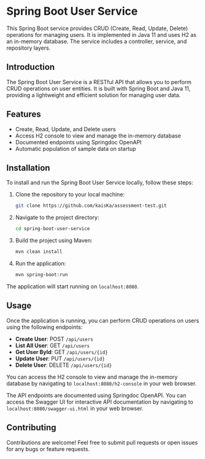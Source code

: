 # Spring Boot User Service

This Spring Boot service provides CRUD (Create, Read, Update, Delete) operations for managing users. It is implemented in Java 11 and uses H2 as an in-memory database. The service includes a controller, service, and repository layers.

## Introduction

The Spring Boot User Service is a RESTful API that allows you to perform CRUD operations on user entities. It is built with Spring Boot and Java 11, providing a lightweight and efficient solution for managing user data.

## Features

- Create, Read, Update, and Delete users
- Access H2 console to view and manage the in-memory database
- Documented endpoints using Springdoc OpenAPI
- Automatic population of sample data on startup

## Installation

To install and run the Spring Boot User Service locally, follow these steps:

1. Clone the repository to your local machine:

    ```bash
    git clone https://github.com/kaisKa/assessment-test.git
    ```

2. Navigate to the project directory:

    ```bash
    cd spring-boot-user-service
    ```

3. Build the project using Maven:

    ```bash
    mvn clean install
    ```

4. Run the application:

    ```bash
    mvn spring-boot:run
    ```

The application will start running on `localhost:8080`.

## Usage

Once the application is running, you can perform CRUD operations on users using the following endpoints:

- **Create User**: POST `/api/users`
- **List All User**: GET `/api/users`
- **Get User ById**: GET `/api/users/{id}`
- **Update User**: PUT `/api/users/{id}`
- **Delete User**: DELETE `/api/users/{id}`

You can access the H2 console to view and manage the in-memory database by navigating to `localhost:8080/h2-console` in your web browser.

The API endpoints are documented using Springdoc OpenAPI. You can access the Swagger UI for interactive API documentation by navigating to `localhost:8080/swagger-ui.html` in your web browser.

## Contributing

Contributions are welcome! Feel free to submit pull requests or open issues for any bugs or feature requests.

